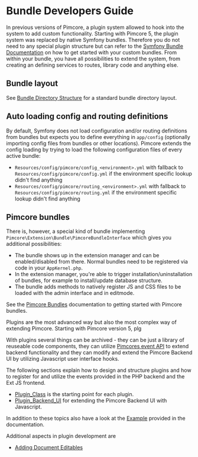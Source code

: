 # Bundle Developers Guide

In previous versions of Pimcore, a plugin system allowed to hook into the system to add custom functionality. Starting with
Pimcore 5, the plugin system was replaced by native Symfony bundles.  Therefore you do not need to any special
plugin structure but can refer to the [Symfony Bundle Documentation](http://symfony.com/doc/current/bundles.html) on how
to get started with your custom bundles. From within your bundle, you have all possibilities to extend the system, from
creating an defining services to routes, library code and anything else.

## Bundle layout

See [Bundle Directory Structure](http://symfony.com/doc/current/bundles.html#bundle-directory-structure) for a standard
bundle directory layout.

## Auto loading config and routing definitions

By default, Symfony does not load configuration and/or routing definitions from bundles but expects you to define everything
in `app/config` (optionally importing config files from bundles or other locations). Pimcore extends the config loading
by trying to load the following configuration files of every active bundle:

* `Resources/config/pimcore/config_<environment>.yml` with fallback to `Resources/config/pimcore/config.yml` if the environment
  specific lookup didn't find anything
* `Resources/config/pimcore/routing_<environment>.yml` with fallback to `Resources/config/pimcore/routing.yml` if the environment
  specific lookup didn't find anything

## Pimcore bundles

There is, however, a special kind of bundle implementing `Pimcore\Extension\Bundle\PimcoreBundleInterface` which gives you
additional possibilities:

* The bundle shows up in the extension manager and can be enabled/disabled from there. Normal bundles need to be registered
  via code in your `AppKernel.php`.
* In the extension manager, you're able to trigger installation/uninstallation of bundles, for example to install/update 
  database structure.
* The bundle adds methods to natively register JS and CSS files to be loaded with the admin interface and in editmode. 

See the [Pimcore Bundles](./01_Pimcore_Bundles.md) documentation to getting started with Pimcore bundles.


Plugins are the most advanced way but also the most complex way of extending Pimcore. Starting with Pimcore version 5,
plg

With plugins several things can be archived - they can be just a library of reuseable code 
components, they can utilize [Pimcores event API](../11_Event_API_and_Event_Manager.md) to
extend backend functionality and they can modify and  extend the Pimcore Backend UI by utilizing
Javascript user interface hooks. 

The following sections explain how to design and structure plugins and how to 
register for and utilize the events provided in the PHP backend and the Ext JS frontend.

* [Plugin_Class](./03_Plugin_Class.md) is the starting point for each plugin.
* [Plugin_Backend_UI](./05_Plugin_Backend_UI.md) for extending the Pimcore Backend UI with Javascript. 

In addition to these topics also have a look at the [Example](./07_Example.md) provided in 
the documentation. 

Additional aspects in plugin development are 
* [Adding Document Editables](./11_Adding_Document_Editables.md)
